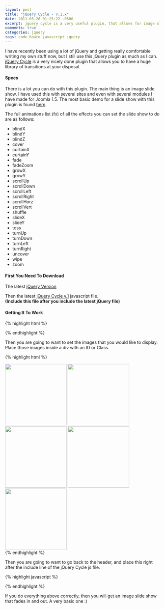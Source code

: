 ```yaml
---
layout: post
title: "jQuery Cycle - v.1.x"
date: 2011-05-26 01:25:22 -0500
excerpt: jquery cycle is a very useful plugin, that allows for image slide shows with effects
comments: true
categories: jquery
tags: code howto javascript jquery
---
```

I have recently been using a lot of jQuery and getting really comfortable writing my own stuff now, but I still use this jQuery plugin as much as I can. [jQuery Cycle](http://jquery.malsup.com/cycle/) is a very nicely done plugin that allows you to have a huge library of transitions at your disposal.  

#### Specs
There is a lot you can do with this plugin. The main thing is an image slide show. I have used this with several sites and even with several modules I have made for Joomla 1.5. The most basic demo for a slide show with this plugin is found [here](http://jquery.malsup.com/cycle/basic.html).  

The full animations list (fx) of all the effects you can set the slide show to do are as follows:  
- blindX
- blindY
- blindZ
- cover
- curtainX
- curtainY
- fade
- fadeZoom
- growX
- growY
- scrollUp
- scrollDown
- scrollLeft
- scrollRight
- scrollHorz
- scrollVert
- shuffle
- slideX
- slideY
- toss
- turnUp
- turnDown
- turnLeft
- turnRight
- uncover
- wipe
- zoom

#### First You Need To Download

The latest <a href="https://jquery.com/download/" class="btn btn-default" target="_blank" rel="noopener">jQuery Version</a>  

Then the latest <a href="http://jquery.malsup.com/cycle/download.html" class="btn btn-default" target="_blank" rel="noopener">jQuery Cycle v.1</a> javascript file.  
**(Include this file after you include the latest jQuery file)**  

#### Getting It To Work
{% highlight html %}
<!-- include jQuery library -->
<script type="text/javascript" src="path/to/latest/jquery"></script>

<!-- include Cycle plugin -->
<script type="text/javascript" src="path/to/latest/jquery/cycle/js"></script>
{% endhighlight %}

Then you are going to want to set the images that you would like to display. Place those images inside a div with an ID or Class.  

{% highlight html %}
<div class="slideshow">
  <img src="path/to/beach1.jpg" width="200" height="200" alt="" title="">
  <img src="path/to/beach2.jpg" width="200" height="200" alt="" title="">
  <img src="path/to/beach3.jpg" width="200" height="200" alt="" title="">
  <img src="path/to/beach4.jpg" width="200" height="200" alt="" title="">
  <img src="path/to/beach5.jpg" width="200" height="200" alt="" title="">
</div>
{% endhighlight %}

Then you are going to want to go back to the header, and place this right after the include line of the jQuery Cycle js file.

{% highlight javascript %}
<script type="text/javascript">
$(document).ready(function() {
  // init cycle library
  $('.slideshow').cycle({
    fx: 'fade' // choose your transition type, ex: fade, scrollUp, shuffle, etc...
  });
});
</script>
{% endhighlight %}

If you do everything above correctly, then you will get an image slide show that fades in and out. A very basic one :)  
